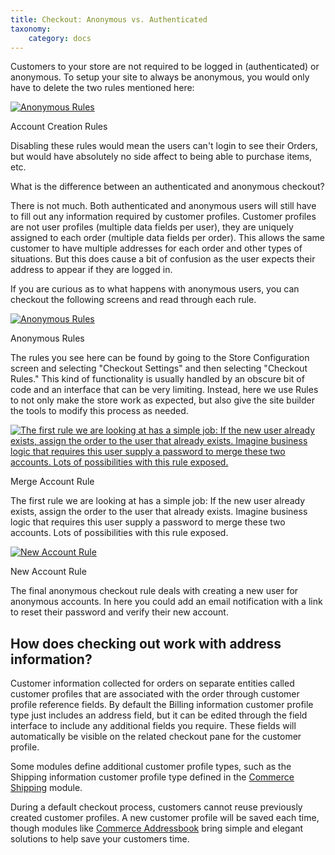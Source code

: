 ```yaml
---
title: Checkout: Anonymous vs. Authenticated
taxonomy:
    category: docs
---
```


<div class="docs-enhanced">
<p>Customers to your store are not required to be logged in (authenticated) or anonymous. To setup your site to always be anonymous, you would only have to delete the two rules mentioned here:</p>

<div class="screenshot screenshot-caption">
    <div class="img">
        <a href="/sites/default/files/docs/Checkout-Anon-Auth-1.png">
            <img src="/sites/default/files/docs/Checkout-Anon-Auth-1.png" alt="Anonymous Rules" />
        </a>
    </div>
    <div class="caption">
        <p class="caption-title">Account Creation Rules</p>
        <p>Disabling these rules would mean the users can't login to see their Orders, but would have absolutely no side affect to being able to purchase items, etc.</p>
    </div>
</div>

<p>What is the difference between an authenticated and anonymous checkout?</p>
<p>There is not much. Both authenticated and anonymous users will still have to fill out any information required by customer profiles. Customer profiles are not user profiles (multiple data fields per user), they are uniquely assigned to each order (multiple data fields per order). This allows the same customer to have multiple addresses for each order and other types of situations. But this does cause a bit of confusion as the user expects their address to appear if they are logged in.</p>
<p>If you are curious as to what happens with anonymous users, you can checkout the following screens and read through each rule.</p>

<div class="screenshot screenshot-caption">
    <div class="img">
        <a href="/sites/default/files/docs/Checkout-Anon-Auth-1.png">
            <img src="/sites/default/files/docs/Checkout-Anon-Auth-1.png" alt="Anonymous Rules" />
        </a>
    </div>
    <div class="caption">
        <p class="caption-title">Anonymous Rules</p>
        <p>The rules you see here can be found by going to the Store Configuration screen and selecting "Checkout Settings" and then selecting "Checkout Rules." This kind of functionality is usually handled by an obscure bit of code and an interface that can be very limiting. Instead, here we use Rules to not only make the store work as expected, but also give the site builder the tools to modify this process as needed.</p>
    </div>
</div>

<div class="screenshot screenshot-caption">
    <div class="img">
        <a href="/sites/default/files/docs/Checkout-Anon-Auth-2.png">
            <img src="/sites/default/files/docs/Checkout-Anon-Auth-2.png" alt="The first rule we are looking at has a simple job: If the new user already exists, assign the order to the user that already exists. Imagine business logic that requires this user supply a password to merge these two accounts. Lots of possibilities with this rule exposed." />
        </a>
    </div>
    <div class="caption">
        <p class="caption-title">Merge Account Rule</p>
        <p>The first rule we are looking at has a simple job: If the new user already exists, assign the order to the user that already exists. Imagine business logic that requires this user supply a password to merge these two accounts. Lots of possibilities with this rule exposed.</p>
    </div>
</div>

<div class="screenshot screenshot-caption">
    <div class="img">
        <a href="/sites/default/files/docs/Checkout-Anon-Auth-3.png">
            <img src="/sites/default/files/docs/Checkout-Anon-Auth-3.png" alt="New Account Rule" />
        </a>
    </div>
    <div class="caption">
        <p class="caption-title">New Account Rule</p>
        <p>The final anonymous checkout rule deals with creating a new user for anonymous accounts. In here you could add an email notification with a link to reset their password and verify their new account.</p>
    </div>
</div>
<h2>How does checking out work with address information?</h2>
<p>Customer information collected for orders on separate entities called customer profiles that are associated with the order through customer profile reference fields. By default the Billing information customer profile type just includes an address field, but it can be edited through the field interface to include any additional fields you require. These fields will automatically be visible on the related checkout pane for the customer profile.</p>
<p>Some modules define additional customer profile types, such as the Shipping information customer profile type defined in the <a href="http://drupal.org/project/commerce_shipping">Commerce Shipping</a> module.</p>
<p>During a default checkout process, customers cannot reuse previously created customer profiles. A new customer profile will be saved each time, though modules like <a href="http://drupal.org/project/commerce_addressbook">Commerce Addressbook</a> bring simple and elegant solutions to help save your customers time.</p>
</div>